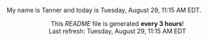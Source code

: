My name is Tanner and today is Tuesday, August 29, 11:15 AM EDT.

<p align="center">This <i>README</i> file is generated <b>every 3 hours</b>!</br>Last refresh: Tuesday, August 29, 11:15 AM EDT<br /></p>
